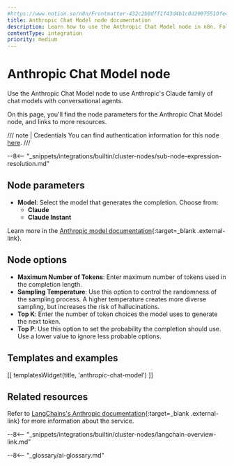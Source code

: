 ```yaml
---
#https://www.notion.so/n8n/Frontmatter-432c2b8dff1f43d4b1c8d20075510fe4
title: Anthropic Chat Model node documentation
description: Learn how to use the Anthropic Chat Model node in n8n. Follow technical documentation to integrate Anthropic Chat Model node into your workflows.
contentType: integration
priority: medium
---
```


# Anthropic Chat Model node

Use the Anthropic Chat Model node to use Anthropic's Claude family of chat models with conversational agents.

On this page, you'll find the node parameters for the Anthropic Chat Model node, and links to more resources.

/// note | Credentials
You can find authentication information for this node [here](/integrations/builtin/credentials/anthropic/).
///

--8<-- "_snippets/integrations/builtin/cluster-nodes/sub-node-expression-resolution.md"

## Node parameters

* **Model**: Select the model that generates the completion. Choose from:
	* **Claude**
	* **Claude Instant**

Learn more in the [Anthropic model documentation](https://docs.anthropic.com/claude/reference/selecting-a-model){:target=_blank .external-link}.

## Node options

* **Maximum Number of Tokens**: Enter maximum number of tokens used in the completion length.
* **Sampling Temperature**: Use this option to control the randomness of the sampling process. A higher temperature creates more diverse sampling, but increases the risk of hallucinations.
* **Top K**: Enter the number of token choices the model uses to generate the next token.
* **Top P**: Use this option to set the probability the completion should use. Use a lower value to ignore less probable options. 

## Templates and examples

<!-- see https://www.notion.so/n8n/Pull-in-templates-for-the-integrations-pages-37c716837b804d30a33b47475f6e3780 -->
[[ templatesWidget(title, 'anthropic-chat-model') ]]

## Related resources

Refer to [LangChains's Anthropic documentation](https://js.langchain.com/docs/modules/model_io/models/chat/integrations/anthropic){:target=_blank .external-link} for more information about the service.

--8<-- "_snippets/integrations/builtin/cluster-nodes/langchain-overview-link.md"

--8<-- "_glossary/ai-glossary.md"
